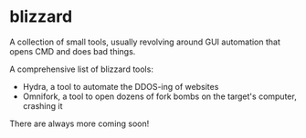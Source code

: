 # blizzard
A collection of small tools, usually revolving around GUI automation that opens CMD and does bad things.

A comprehensive list of blizzard tools:

- Hydra, a tool to automate the DDOS-ing of websites
- Omnifork, a tool to open dozens of fork bombs on the target's computer, crashing it

There are always more coming soon!
